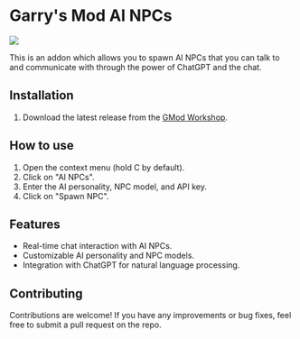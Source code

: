 # Garry's Mod AI NPCs

![](https://img.shields.io/steam/subscriptions/3142705974?label=Steam%20Subscriptions&style=for-the-badge&logo=steam)

This is an addon which allows you to spawn AI NPCs that you can talk to and communicate with through the power of ChatGPT and the chat.

## Installation

1. Download the latest release from the [GMod Workshop](https://steamcommunity.com/sharedfiles/filedetails/?id=3142705974).

## How to use

1. Open the context menu (hold C by default).
2. Click on "AI NPCs".
3. Enter the AI personality, NPC model, and API key.
4. Click on "Spawn NPC".

## Features

- Real-time chat interaction with AI NPCs.
- Customizable AI personality and NPC models.
- Integration with ChatGPT for natural language processing.

## Contributing

Contributions are welcome! If you have any improvements or bug fixes, feel free to submit a pull request on the repo.
